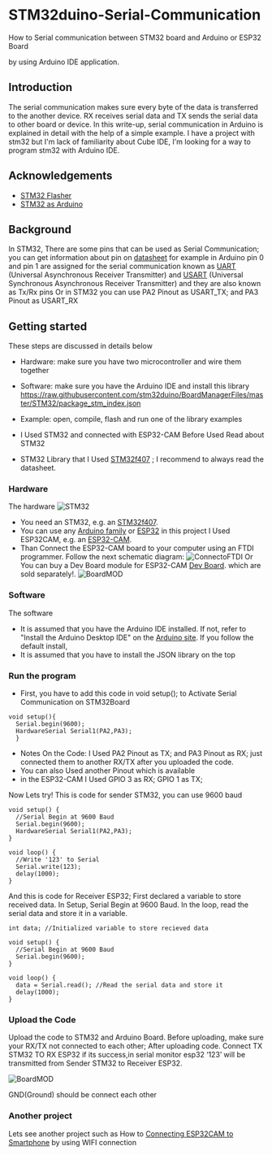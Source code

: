 # STM32duino-Serial-Communication

How to Serial communication between STM32 board and Arduino or ESP32 Board

by using Arduino IDE application.

## Introduction

The serial communication makes sure every byte of the data is transferred to the another device. 
RX receives serial data and TX sends the serial data to other board or device. 
In this write-up, serial communication in Arduino is explained in detail with the help of a simple example.
I have a project with stm32 but I'm lack of familiarity about Cube IDE, I'm looking for a way to program stm32 with Arduino IDE. 

## Acknowledgements
- [STM32 Flasher](https://www.st.com/en/development-tools/flasher-stm32.html)
- [STM32 as Arduino](https://create.arduino.cc/projecthub/akarsh98/using-a-stm32-like-an-arduino-tutorial-stm32f103c8-1073cb)


## Background

In STM32, There are some pins that can be used as Serial Communication; you can get information about pin on [datasheet](https://www.st.com/resource/en/datasheet/dm00037051.pdf)
for example in Arduino pin 0 and pin 1 are assigned for the serial communication known as 
[UART](https://www.techopedia.com/definition/3669/universal-asynchronous-receivertransmitter-uart) (Universal Asynchronous Receiver Transmitter) and 
[USART](https://www.techopedia.com/definition/9850/universal-synchronousasynchronous-receivertransmitter-usart) (Universal Synchronous Asynchronous Receiver Transmitter) 
and they are also known as Tx/Rx pins
Or in STM32 you can use PA2 Pinout as USART_TX; and PA3 Pinout as USART_RX

## Getting started

These steps are discussed in details below

 - Hardware: make sure you have two microcontroller and wire them together
 - Software: make sure you have the Arduino IDE and install this library 
   https://raw.githubusercontent.com/stm32duino/BoardManagerFiles/master/STM32/package_stm_index.json
 - Example: open, compile, flash and run one of the library examples

- I Used STM32 and connected with ESP32-CAM
Before Used Read about STM32
- STM32 Library that I Used [STM32f407](https://www.renesas.com/us/en/document/dst/ra4m3-group-datasheet?r=1400806) ; I recommend to always read the datasheet.

### Hardware
The hardware 
![STM32](STM32.png)
 - You need an STM32, e.g. an [STM32f407](https://www.st.com/en/microcontrollers-microprocessors/stm32f407-417.html#overview).
 - You can use any [Arduino family](https://www.arduino.cc/en/hardware) or [ESP32](https://cdn.sparkfun.com/assets/7/8/e/4/f/esp32-s2_datasheet.pdf)
 in this project I Used ESP32CAM, e.g. an [ESP32-CAM](https://makeradvisor.com/esp32-camera-cam-boards-review-comparison/).
 - Than Connect the ESP32-CAM board to your computer using an FTDI programmer. Follow the next schematic diagram: 
 ![ConnectoFTDI](ESPToFTDI.png)
   Or You can buy a Dev Board module for ESP32-CAM [Dev Board](https://www.lazada.co.id/products/esp32-cam-dev-board-usb-to-ttl-ch340-camera-ov2640-esp-32-esp-32-i5080040515.html). which are sold separately!.
![BoardMOD](Board-mod.jpg)

### Software
The software 
 - It is assumed that you have the Arduino IDE installed. If not, refer to "Install the Arduino Desktop IDE" 
   on the [Arduino site](https://www.arduino.cc/en/Guide/HomePage). If you follow the default install, 
 - It is assumed that you have to install the JSON library on the top


### Run the program

- First, you have to add this code in void setup(); to Activate Serial Communication on STM32Board  

```
void setup(){
  Serial.begin(9600);
  HardwareSerial Serial1(PA2,PA3);
  }
```
- Notes On the Code: I Used PA2 Pinout as TX; and PA3 Pinout as RX; just connected them to another RX/TX after you uploaded the code.
- You can also Used another Pinout which is available 
- in the ESP32-CAM I Used GPIO 3 as RX; GPIO 1 as TX;

Now Lets try!
This is code for sender STM32, you can use 9600 baud
```
void setup() {
  //Serial Begin at 9600 Baud
  Serial.begin(9600);
  HardwareSerial Serial1(PA2,PA3);
}

void loop() {
  //Write '123' to Serial
  Serial.write(123);
  delay(1000);
}
```
And this is code for Receiver ESP32; First declared a variable to store received data. In Setup, Serial Begin at 9600 Baud. In the loop, read the serial data and store it in a variable.

```
int data; //Initialized variable to store recieved data

void setup() {
  //Serial Begin at 9600 Baud 
  Serial.begin(9600);
}

void loop() {
  data = Serial.read(); //Read the serial data and store it
  delay(1000);
}
```

### Upload the Code
Upload the code to STM32 and Arduino Board. 
Before uploading, make sure your RX/TX not connected to each other;
After uploading code. Connect TX STM32 TO RX ESP32 if its success,in serial monitor esp32 ‘123’ will be transmitted from Sender STM32 to Receiver ESP32. 

![BoardMOD](Serialcommunication.png)

GND(Ground) should be connect each other
### Another project 
Lets see another project such as How to [Connecting ESP32CAM to Smartphone](https://github.com/electricianinsomniac/ESP32CAM-to-Smartphone) by using WIFI connection 

